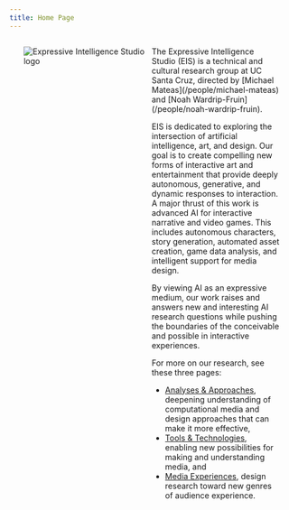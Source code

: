```yaml
---
title: Home Page
---
```

<style>
.content-wrapper {
  margin: 2em auto;
  width: 90%;
}
.sidebyside {
  display: flex;
  flex-flow: row wrap;
}
</style>
<div class="content-wrapper sidebyside">
  <div style="width:50%">
    <img src="https://eis-dev.soe.ucsc.edu/sites/default/files/inline-images/eis-banner-301x115.png" alt="Expressive Intelligence Studio logo">
  </div>
  <div style="width:50%" markdown="1">
  The Expressive Intelligence Studio (EIS) is a technical and cultural research group at UC Santa Cruz, directed by [Michael Mateas](/people/michael-mateas) and [Noah Wardrip-Fruin](/people/noah-wardrip-fruin).

  EIS is dedicated to exploring the intersection of artificial intelligence, art, and design. Our goal is to create compelling new forms of interactive art and entertainment that provide deeply autonomous, generative, and dynamic responses to interaction. A major thrust of this work is advanced AI for interactive narrative and video games. This includes autonomous characters, story generation, automated asset creation, game data analysis, and intelligent support for media design. 

  By viewing AI as an expressive medium, our work raises and answers new and interesting AI research questions while pushing the boundaries of the conceivable and possible in interactive experiences.

  For more on our research, see these three pages:

  * [Analyses & Approaches](/analyses-and-approaches), deepening understanding of computational media and design approaches that can make it more effective,
  * [Tools & Technologies](/tools-and-technologies), enabling new possibilities for making and understanding media, and
  * [Media Experiences](/media-experiences), design research toward new genres of audience experience.

  </div>
</div>
